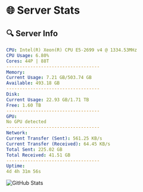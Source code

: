 # 🌐 Server Stats
## 🔍 Server Info
```yaml
CPU: Intel(R) Xeon(R) CPU E5-2699 v4 @ 1334.53MHz
CPU Usage: 6.80%
Cores: 44P | 88T
-----------------------------------
Memory:
Current Usage: 7.21 GB/503.74 GB
Available: 493.18 GB
-----------------------------------
Disk:
Current Usage: 22.93 GB/1.71 TB
Free: 1.60 TB
-----------------------------------
GPU:
No GPU detected
-----------------------------------
Network:
Current Transfer (Sent): 561.25 KB/s
Current Transfer (Received): 64.45 KB/s
Total Sent: 225.02 GB
Total Received: 41.51 GB
-----------------------------------
Uptime:
4d 4h 31m 56s
```
![GitHub Stats](https://img.shields.io/badge/Updated-2025-04-23_21:40:44-blue)
